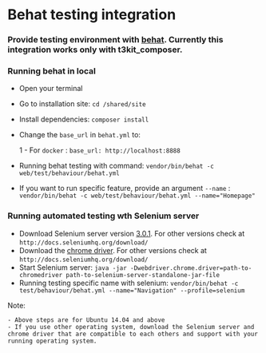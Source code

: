 # Behat testing integration
### Provide testing environment with [behat](http://behat.org/en/latest/guides.html). Currently this integration works only with t3kit_composer. 

### Running behat in local

- Open your terminal
- Go to installation site: `cd /shared/site`
- Install dependencies: `composer install`
- Change the `base_url` in `behat.yml` to:

	1 - For `docker` : `base_url: http://localhost:8888`

- Running behat testing with command: `vendor/bin/behat -c web/test/behaviour/behat.yml`
- If you want to run specific feature, provide an argument `--name` : `vendor/bin/behat -c web/test/behaviour/behat.yml --name="Homepage"`

### Running automated testing wth Selenium server

- Download Selenium server version [3.0.1](https://goo.gl/sLTIW7). For other versions check at `http://docs.seleniumhq.org/download/`
- Download the [chrome driver](http://chromedriver.storage.googleapis.com/index.html?path=2.27). For other versions check at `http://docs.seleniumhq.org/download/`
- Start Selenium server: `java -jar -Dwebdriver.chrome.driver=path-to-chromedriver path-to-selenium-server-standalone-jar-file`
- Running testing specific name with selenium: `vendor/bin/behat -c test/behaviour/behat.yml --name="Navigation" --profile=selenium`

Note:

	- Above steps are for Ubuntu 14.04 and above
	- If you use other operating system, download the Selenium server and chrome driver that are compatible to each others and support with your running operating system.
